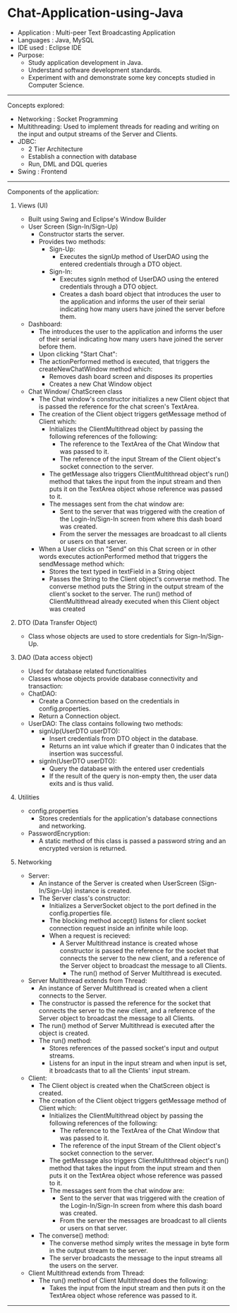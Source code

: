 # Chat-Application-using-Java

- Application : Multi-peer Text Broadcasting Application
- Languages   : Java, MySQL
- IDE used    : Eclipse IDE
- Purpose:	
	- Study application development in Java.
	- Understand software development standards.
	- Experiment with and demonstrate some key concepts studied in 
	  Computer Science.

-------------------------------------------------------------------------------------

Concepts explored:
- Networking	:	Socket Programming
- Multithreading:	Used to implement threads for reading and writing on the input and output streams of the Server and Clients.
- JDBC:	
	- 2 Tier Architecture
	- Establish a connection with database
	- Run, DML and DQL queries
- Swing		:	Frontend
	
-------------------------------------------------------------------------------------

Components of the application:

1. Views (UI)
	- Built using Swing and Eclipse's Window Builder
	- User Screen (Sign-In/Sign-Up)
		- Constructor starts the server.
		- Provides two methods:
			- Sign-Up:
				- Executes the signUp method of UserDAO using the entered credentials through a DTO object.
			- Sign-In:
				- Executes signIn method of UserDAO using the entered credentials through a DTO object.
				- Creates a dash board object that introduces the user to the application and informs the user of their serial indicating how many users have joined the server before them.
	- Dashboard:
		- The introduces the user to the application and informs the user 
		  of their serial indicating how many users have joined the server 
		  before them.
		- Upon clicking "Start Chat":
		- The actionPerformed method is executed, that triggers the 
		  createNewChatWindow method which:
			- Removes dash board screen and disposes its properties
			- Creates a new Chat Window object
	- Chat Window/ ChatScreen class
		- The Chat window's constructor initializes a new Client object 
		  that is passed the reference for the chat screen's TextArea.
		- The creation of the Client object triggers getMessage method 
		  of Client which:
			- Initializes the ClientMultithread object by passing the 
			  following references of the following:
				- The reference to the TextArea of the Chat Window 
				  that was passed to it.
				- The reference of the input Stream of the Client object's 
				  socket connection to the server.
		    - The getMessage also triggers ClientMultithread object's run()
		      method that takes the input from the input stream and then puts 
			  it on the TextArea object whose reference was passed to it.  
			- The messages sent from the chat window are:
		 		- Sent to the server that was triggered with 
				  the creation of the Login-In/Sign-In screen 
		          from where this dash board was created.
		        - From the server the messages are broadcast 
		          to all clients or users on that server.
		- When a User clicks on "Send" on this Chat screen or in other words 
		  executes actionPerformed method that triggers the sendMessage method 
		  which:
			- Stores the text typed in textField in a String object
			- Passes the String to the Client object's converse 
			  method. The converse method puts the String in the output stream 
			  of the client's socket to the server. The run() method of 
			  ClientMultithread already executed when this Client object 
			  was created 
			  
2. DTO (Data Transfer Object)
	- Class whose objects are used to store credentials for Sign-In/Sign-Up.
3. DAO (Data access object)
	- Used for database related functionalities
	- Classes whose objects provide database connectivity and transaction:
	- ChatDAO:	
		- Create a Connection based on the credentials in config.properties.
		- Return a Connection object.
	- UserDAO:	The class contains following two methods:
		- signUp(UserDTO userDTO):
			- Insert credentials from DTO object in the database.
			- Returns an int value which if greater than 0 indicates that the insertion was successful.
		- signIn(UserDTO userDTO):
			- Query the database with the entered user credentials 
			- If the result of the query is non-empty then, the user data exits and is thus valid.
4. Utilities
	- config.properties
		- Stores credentials for the application's database connections and 
		  networking.
	- PasswordEncryption:
		- A static method of this class is passed a password string and an 
		  encrypted version is returned.
5. Networking
	- Server:
		- An instance of the Server is created when UserScreen (Sign-In/Sign-Up) 
		  instance is created.
		- The Server class's constructor:
			- Initializes a ServerSocket object to the port defined in the 
			  config.properties file.
			- The blocking method accept() listens for client socket connection 
			  request inside an infinite while loop.
			- When a request is recieved:
				- A Server Multithread instance is created whose constructor 
				  is passed the reference for the socket that connects the 
				  server to the new client, and a reference of the Server 
				  object to broadcast the message to all Clients.
			    	- The run() method of Server Multithread is executed.
	- Server Multithread extends from Thread:
		- An instance of Server Multithread is created when a client connects 
		  to the Server.
		- The constructor is passed the reference for the socket that connects 
		  the server to the new client, and a reference of the Server object 
		  to broadcast the message to all Clients.
		- The run() method of Server Multithread is executed after the object is 
		  created.
		- The run() method:
			- Stores references of the passed socket's input and output streams.
			- Listens for an input in the input stream and when input is set,
			  it broadcasts that to all the Clients' input stream.
	- Client:
		- The Client object is created when the ChatScreen object is created.
		- The creation of the Client object triggers getMessage method 
		  of Client which:
			- Initializes the ClientMultithread object by passing the 
			  following references of the following:
				- The reference to the TextArea of the Chat Window 
				  that was passed to it.
				- The reference of the input Stream of the Client object's 
				  socket connection to the server.
		    - The getMessage also triggers ClientMultithread object's run()
		      method that takes the input from the input stream and then puts 
			  it on the TextArea object whose reference was passed to it.  
			- The messages sent from the chat window are:
		 		- Sent to the server that was triggered with 
				  the creation of the Login-In/Sign-In screen 
		          from where this dash board was created.
		        - From the server the messages are broadcast 
		          to all clients or users on that server.
		- The converse() method:
			- The converse method simply writes the message in byte form 
			  in the output stream to the server.
			- The server broadcasts the message to the input streams all 
			  the users on the server.
	- Client Multithread extends from Thread:
		- The run() method of Client Multithread does the following:
			- Takes the input from the input stream and then puts it on the 
			  TextArea object whose reference was passed to it.
	
-------------------------------------------------------------------------------------
